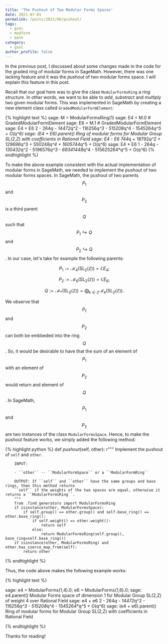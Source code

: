 ```yaml
---
title: 'The Pushout of Two Modular Forms Spaces'
date: 2021-07-01
permalink: /posts/2021/06/pushout/
tags:
  - gsoc
  - modform
  - math
category:
  - gsoc
author_profile: false
---
```


In the previous post, I discussed about some changes made in the code for the graded ring of modular forms in SageMath. However, there was one lacking feature and it was the *pushout* of two modular forms space. I will explain this feature in this post.

Recall that our goal here was to give the class `ModularFormsRing` a *ring structure*. In other words, we want to be able to *add*, *substract* and *multiply* two given modular forms. This was implemented in SageMath by creating a new element class called `GradedModularFormElement`:

{% highlight text %}
sage: M = ModularFormsRing(1)
sage: E4 = M.0 # GradedModularFormElement
sage: E6 = M.1 # GradedModularFormElement
sage: E4 + E6
2 - 264*q - 14472*q^2 - 116256*q^3 - 515208*q^4 - 1545264*q^5 + O(q^6)
sage: (E4 + E6).parent()
Ring of modular forms for Modular Group SL(2,Z) with coefficients in Rational Field
sage: E4 - E6
744*q + 18792*q^2 + 129696*q^3 + 550248*q^4 + 1605744*q^5 + O(q^6)
sage: E4 * E6
1 - 264*q - 135432*q^2 - 5196576*q^3 - 69341448*q^4 - 515625264*q^5 + O(q^6)
{% endhighlight %}

To make the above example consistent with the actual implementation of modular forms in SageMath, we needed to implement the *pushout* of two modular forms spaces. In SageMath, the pushout of two parents $$P_1$$ and $$P_2$$ is a third parent $$Q$$ such that $$P_1 \hookrightarrow Q$$ and $$P_2 \hookrightarrow Q$$. In our case, let's take for example the following parents:

$$
P_1 := \mathcal{M}_4(\mathrm{SL}_2(\mathbb{Z})) = \mathbb{C}E_4;
$$

$$
P_2 := \mathcal{M}_6(\mathrm{SL}_2(\mathbb{Z})) = \mathbb{C}E_6;
$$


$$
Q:= \mathcal{M}_*(\mathrm{SL}_2(\mathbb{Z})) = \bigoplus_{k\in \mathbb{Z}} \mathcal{M}_k(\mathrm{SL}_2(\mathbb{Z})).
$$

We observe that $$P_1$$ and $$P_2$$ can both be embbeded into the ring $$Q$$. So, it would be desirable to have that the sum of an element of $$P_1$$ with an element of $$P_2$$ would return and element of $$Q$$. In SageMath, $$P_1$$ and $$P_2$$ are two instances of the class `ModularFormsSpace`. Hence, to make the pushout feature works, we simply added the following method:

{% highlight python %}
    def _pushout_(self, other):
        r"""
        Implement the pushout of ``self`` and ``other``.

        INPUT:

        - ``other`` -- ``ModularFormSpace`` or a ``ModularFormRing``

        OUTPUT: If ``self`` and ``other`` have the same groups and base rings, then this method returns
        ``self`` if the weights of the two spaces are equal, otherwise it returns a ``ModularFormsRing``.
        """
        from .find_generators import ModularFormsRing
        if isinstance(other, ModularFormsSpace):
            if self.group() == other.group() and self.base_ring() == other.base_ring():
                if self.weight() == other.weight():
                    return self
                else:
                    return ModularFormsRing(self.group(), base_ring=self.base_ring())
        if isinstance(other, ModularFormsRing) and other.has_coerce_map_from(self):
            return other
{% endhighlight %}

Thus, the code above makes the following example works:

{% highlight text %}

sage: e4 = ModularForms(1,4).0; e6 = ModularForms(1,6).0;
sage: e4.parent()
Modular Forms space of dimension 1 for Modular Group SL(2,Z) of weight 4 over Rational Field
sage: e4 + e6
2 - 264*q - 14472*q^2 - 116256*q^3 - 515208*q^4 - 1545264*q^5 + O(q^6)
sage: (e4 + e6).parent()
Ring of modular forms for Modular Group SL(2,Z) with coefficients in Rational Field

{% endhighlight %}

Thanks for reading!

